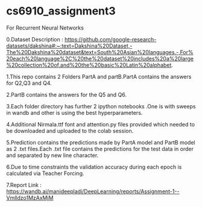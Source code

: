 # cs6910_assignment3
For Recurrent Neural Networks

0.Dataset Description : https://github.com/google-research-datasets/dakshina#:~:text=Dakshina%20Dataset,-The%20Dakshina%20dataset&text=South%20Asian%20languages.-,For%20each%20language%2C%20the%20dataset%20includes%20a%20large%20collection%20of,and%20the%20basic%20Latin%20alphabet.



1.This repo contains 2 Folders PartA and partB.PartA contains the answers for Q2,Q3 and Q4.

2.PartB contains the answers for the Q5 and Q6.

3.Each folder directory has further 2 ipython notebooks .One is with sweeps in wandb and other is using the best hyperparameters.

4.Additional Nirmala.ttf font and attention.py files provided which needed to be downloaded and uploaded to the colab session.

5.Prediction contains the predictions made by PartA model and PartB model as 2 .txt files.Each .txt file contains the predictions for the test data in order
and separated by new line character.

6.Due to time constraints the validation accuracy during each epoch is calculated via Teacher Forcing.

7.Report Link : https://wandb.ai/manideepladi/DeepLearning/reports/Assignment-1--Vmlldzo1MzAxMjM
